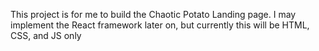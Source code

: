 This project is for me to build the Chaotic Potato Landing page. I may implement the React framework later on, but currently this will be HTML, CSS, and JS only